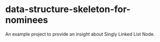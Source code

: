 # data-structure-skeleton-for-nominees
An example project to provide an insight about Singly Linked List Node. 
